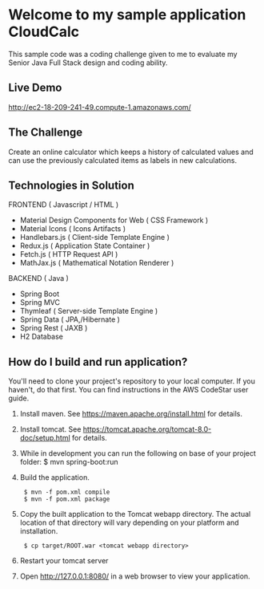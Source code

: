 Welcome to my sample application CloudCalc
==================================================

This sample code was a coding challenge given to me to evaluate my Senior Java Full Stack design and coding ability.

Live Demo
----------
http://ec2-18-209-241-49.compute-1.amazonaws.com/

The Challenge
----------
Create an online calculator which keeps a history of calculated values and can use the previously calculated items as labels in new calculations.

Technologies in Solution
----------

FRONTEND ( Javascript / HTML )
- Material Design Components for Web ( CSS Framework )
- Material Icons ( Icons Artifacts )
- Handlebars.js ( Client-side Template Engine )
- Redux.js ( Application State Container )
- Fetch.js ( HTTP Request API )
- MathJax.js  ( Mathematical Notation Renderer )

BACKEND ( Java )
- Spring Boot
- Spring MVC 
- Thymleaf ( Server-side Template Engine )
- Spring Data ( JPA,/Hibernate )
- Spring Rest ( JAXB )
- H2 Database


How do I build and run application?
---------------
You'll need to clone your project's repository to your
local computer. If you haven't, do that first. You can find instructions in the
AWS CodeStar user guide.

1. Install maven.  See https://maven.apache.org/install.html for details.

2. Install tomcat.  See https://tomcat.apache.org/tomcat-8.0-doc/setup.html for
   details.

3. While in development you can run the following on base of your project folder:
        $ mvn spring-boot:run

4. Build the application.

        $ mvn -f pom.xml compile
        $ mvn -f pom.xml package

5. Copy the built application to the Tomcat webapp directory.  The actual
   location of that directory will vary depending on your platform and
   installation.

        $ cp target/ROOT.war <tomcat webapp directory>

6. Restart your tomcat server

5. Open http://127.0.0.1:8080/ in a web browser to view your application.
